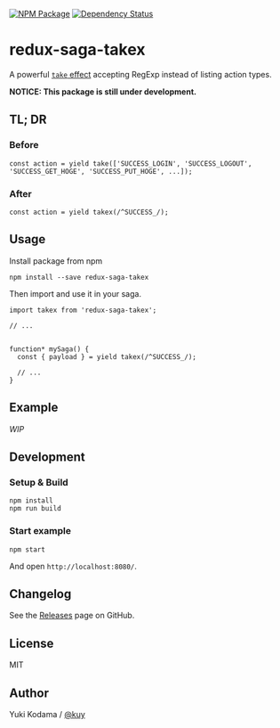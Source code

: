 [![NPM Package][npm_img]][npm_site]
[![Dependency Status][david_img]][david_site]

# redux-saga-takex

A powerful [`take` effect](https://yelouafi.github.io/redux-saga/docs/api/index.html#takepattern) accepting RegExp instead of listing action types.

**NOTICE: This package is still under development.**

## TL; DR

### Before

```
const action = yield take(['SUCCESS_LOGIN', 'SUCCESS_LOGOUT', 'SUCCESS_GET_HOGE', 'SUCCESS_PUT_HOGE', ...]);
```

### After

```
const action = yield takex(/^SUCCESS_/);
```


## Usage

Install package from npm

```
npm install --save redux-saga-takex
```

Then import and use it in your saga.

```
import takex from 'redux-saga-takex';

// ...


function* mySaga() {
  const { payload } = yield takex(/^SUCCESS_/);

  // ...
}
```


## Example

*WIP*


## Development

### Setup & Build

```
npm install
npm run build
```

### Start example

```
npm start
```

And open `http://localhost:8080/`.


## Changelog

See the [Releases](https://github.com/kuy/redux-saga-takex/releases) page on GitHub.


## License

MIT


## Author

Yuki Kodama / [@kuy](https://twitter.com/kuy)

[npm_img]: https://img.shields.io/npm/v/redux-saga-takex.svg
[npm_site]: https://www.npmjs.org/package/redux-saga-takex
[david_img]: https://img.shields.io/david/kuy/redux-saga-takex.svg
[david_site]: https://david-dm.org/kuy/redux-saga-takex
